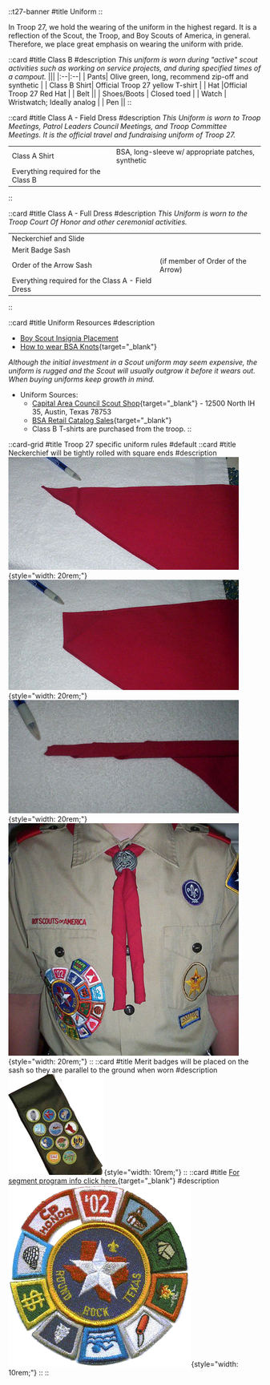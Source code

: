 
::t27-banner
#title
Uniform
::

In Troop 27, we hold the wearing of the uniform in the highest regard. It is a reflection of the Scout, the Troop, and Boy Scouts of America, in general. Therefore, we place great emphasis on wearing the uniform with pride.

::card
#title
Class B
#description
_This uniform is worn during "active" scout activities such as working on service projects, and during 
specified times of a campout._
|||
|:--|:--|
| Pants| Olive green, long, recommend zip-off and synthetic |
| Class B Shirt| Official Troop 27 yellow T-shirt |
| Hat |Official Troop 27 Red Hat |
| Belt ||
| Shoes/Boots | Closed toed |
| Watch | Wristwatch; Ideally analog |
| Pen ||
::


::card
#title
Class A - Field Dress
#description
_This Uniform is worn to Troop Meetings, Patrol Leaders Council Meetings, and Troop Committee Meetings. 
It is the official travel and fundraising uniform of Troop 27._

|||
|:--|:--|
| Class A Shirt | BSA, long-sleeve w/ appropriate patches, synthetic |
| Everything required for the Class B||
::


::card
#title
Class A - Full Dress
#description
_This Uniform is worn to the Troop Court Of Honor and other ceremonial activities._

|||
|:--|:--|
| Neckerchief and Slide ||
| Merit Badge Sash ||
| Order of the Arrow Sash | (if member of Order of the Arrow) |
| Everything required for the Class A - Field Dress||
::

::card
#title
Uniform Resources
#description

- [Boy Scout Insignia Placement](https://filestore.scouting.org/filestore/pdf/33066/33066_Scouts_BSA_Insignia_WEB.pdf?_gl=1*i3w63w*_ga*NjM5NjQ5NDIxLjE2MzY5MDg0MDA.*_ga_20G0JHESG4*MTY0MjI3MjMwOC4zLjAuMTY0MjI3MjMwOC42MA..&_ga=2.177949349.180657270.1642272308-639649421.1636908400)<br/>
- [How to wear BSA Knots](https://www.boyscouttrail.com/square-knots.asp){target="_blank"}

_Although the initial investment in a Scout uniform may seem expensive, 
the uniform is rugged and the Scout will usually outgrow it before it wears out. 
When buying uniforms keep growth in mind._

- Uniform Sources:
    - [Capital Area Council Scout Shop](https://www.bsacac.org/shop){target="_blank"} - 12500 North IH 35, Austin, Texas 78753
    - [BSA Retail Catalog Sales](https://www.scoutstuff.org){target="_blank"}
    - Class B T-shirts are purchased from the troop.
::


::card-grid
#title
Troop 27 specific uniform rules
#default
    ::card
    #title
    Neckerchief will be tightly rolled with square ends
    #description
    ![Neckerchief](/uniform/Neckerchief1.jpg){style="width: 20rem;"}
    ![Neckerchief](/uniform/Neckerchief2.jpg){style="width: 20rem;"}
    ![Neckerchief](/uniform/Neckerchief3.jpg){style="width: 20rem;"}
    ![Neckerchief](/uniform/Neckerchief4.jpg){style="width: 20rem;"}
    ::
    ::card
    #title
    Merit badges will be placed on the sash so they are parallel to the ground when worn
    #description
    ![Sash Example](/uniform/sash.jpg){style="width: 10rem;"}
    ::
    ::card
    #title
    [For segment program info click here.](https://drive.google.com/file/d/0B1xkyyMuYqNhLWVWa2tGN2lINXc/view?usp=sharing&resourcekey=0-q6eUuXyqWuvvOX4MeOAANA){target="_blank"}
    #description
    ![Segment Example](/uniform/segment.gif){style="width: 10rem;"}
    ::
::

